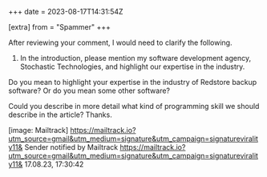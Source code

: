 +++
date = 2023-08-17T14:31:54Z

[extra]
from = "Spammer"
+++

After reviewing your comment, I would need to clarify the following.

1. In the introduction, please mention my software development agency,
Stochastic Technologies, and highlight our expertise in the industry.

Do you mean to highlight your expertise in the industry of Redstore backup
software? Or do you mean some other software?

Could you describe in more detail what kind of programming skill we should
describe in the article?
Thanks.

[image: Mailtrack]
<https://mailtrack.io?utm_source=gmail&utm_medium=signature&utm_campaign=signaturevirality11&>
Sender
notified by
Mailtrack
<https://mailtrack.io?utm_source=gmail&utm_medium=signature&utm_campaign=signaturevirality11&>
17.08.23,
17:30:42
